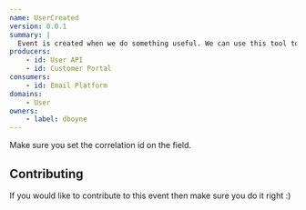 ```yaml
---
name: UserCreated
version: 0.0.1
summary: |
  Event is created when we do something useful. We can use this tool to explain what this event is all about and go further and deeper.
producers:
    - id: User API
    - id: Customer Portal
consumers:
    - id: Email Platform
domains:
    - User
owners:
    - label: dboyne
---
```


<Admonition type="info">
  Make sure you set the correlation id on the field.
</Admonition>

<EventFlowDiagram />

<Schema />

## Contributing

If you would like to contribute to this event then make sure you do it right :)


